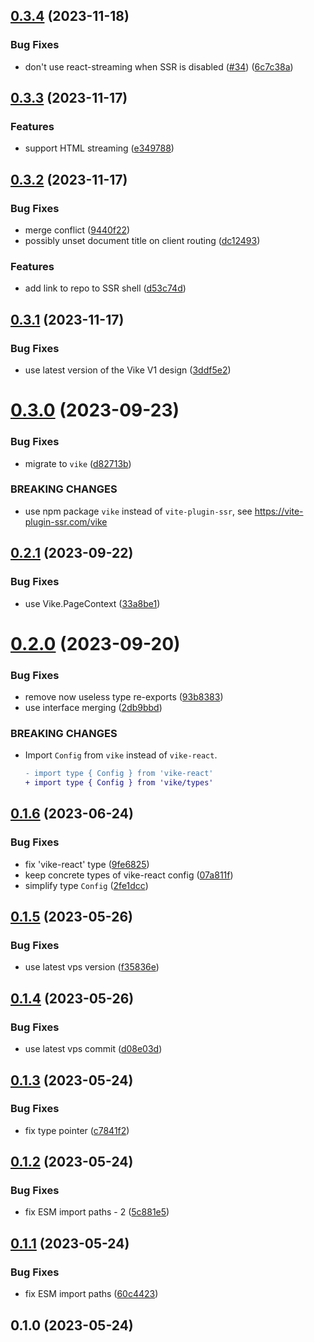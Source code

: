 ## [0.3.4](https://github.com/vikejs/vike-react/compare/v0.3.3...v0.3.4) (2023-11-18)


### Bug Fixes

* don't use react-streaming when SSR is disabled ([#34](https://github.com/vikejs/vike-react/issues/34)) ([6c7c38a](https://github.com/vikejs/vike-react/commit/6c7c38a462ed1348676a61b60a0e25f30d2e8ffe))



## [0.3.3](https://github.com/vikejs/vike-react/compare/v0.3.2...v0.3.3) (2023-11-17)


### Features

* support HTML streaming ([e349788](https://github.com/vikejs/vike-react/commit/e349788627cdb3e6cae0b40daca5b283f5b4f5ea))



## [0.3.2](https://github.com/vikejs/vike-react/compare/v0.3.1...v0.3.2) (2023-11-17)


### Bug Fixes

* merge conflict ([9440f22](https://github.com/vikejs/vike-react/commit/9440f22cfe3e0f5aebf098c6f7ce80c26456a8ec))
* possibly unset document title on client routing ([dc12493](https://github.com/vikejs/vike-react/commit/dc12493e1e6fc034edbdb58598439ca67518c40c))


### Features

* add link to repo to SSR shell ([d53c74d](https://github.com/vikejs/vike-react/commit/d53c74dd361979587149c29fbbdb3f299713235f))



## [0.3.1](https://github.com/vikejs/vike-react/compare/v0.3.0...v0.3.1) (2023-11-17)


### Bug Fixes

* use latest version of the Vike V1 design ([3ddf5e2](https://github.com/vikejs/vike-react/commit/3ddf5e2dd5b4cb072af3e774f9f29d7a5fa99344))



# [0.3.0](https://github.com/vikejs/vike-react/compare/v0.2.1...v0.3.0) (2023-09-23)


### Bug Fixes

* migrate to `vike` ([d82713b](https://github.com/vikejs/vike-react/commit/d82713b5de0c28abfc58adb81b282b4a18f292d0))


### BREAKING CHANGES

* use npm package `vike` instead of `vite-plugin-ssr`,
see https://vite-plugin-ssr.com/vike



## [0.2.1](https://github.com/vikejs/vike-react/compare/v0.2.0...v0.2.1) (2023-09-22)


### Bug Fixes

* use Vike.PageContext ([33a8be1](https://github.com/vikejs/vike-react/commit/33a8be12bb62f885108cc0e6d8870cfe060a946b))



# [0.2.0](https://github.com/vikejs/vike-react/compare/v0.1.6...v0.2.0) (2023-09-20)


### Bug Fixes

* remove now useless type re-exports ([93b8383](https://github.com/vikejs/vike-react/commit/93b83833338db424ad0f0d82b63364ee4e6298c6))
* use interface merging ([2db9bbd](https://github.com/vikejs/vike-react/commit/2db9bbd5819baddcc37848c6336a01738fdd5a6c))


### BREAKING CHANGES

* Import `Config` from `vike` instead of `vike-react`.
  ```diff
  - import type { Config } from 'vike-react'
  + import type { Config } from 'vike/types'
  ```



## [0.1.6](https://github.com/vikejs/vike-react/compare/v0.1.5...v0.1.6) (2023-06-24)

### Bug Fixes

- fix 'vike-react' type ([9fe6825](https://github.com/vikejs/vike-react/commit/9fe68251585646a6233465bc8ba5bed58b941439))
- keep concrete types of vike-react config ([07a811f](https://github.com/vikejs/vike-react/commit/07a811fc885a8b13b97818dc35902de33dcd8d0f))
- simplify type `Config` ([2fe1dcc](https://github.com/vikejs/vike-react/commit/2fe1dcca47a6ee16c1623280a21e91941b100850))

## [0.1.5](https://github.com/vikejs/vike-react/compare/v0.1.4...v0.1.5) (2023-05-26)

### Bug Fixes

- use latest vps version ([f35836e](https://github.com/vikejs/vike-react/commit/f35836e98f48b9eeb2d0aad3252afbc8f1d77aa0))

## [0.1.4](https://github.com/vikejs/vike-react/compare/v0.1.3...v0.1.4) (2023-05-26)

### Bug Fixes

- use latest vps commit ([d08e03d](https://github.com/vikejs/vike-react/commit/d08e03dd07e47014fe00a879761c676fad813ef7))

## [0.1.3](https://github.com/vikejs/vike-react/compare/v0.1.2...v0.1.3) (2023-05-24)

### Bug Fixes

- fix type pointer ([c7841f2](https://github.com/vikejs/vike-react/commit/c7841f2a3385aede9dccdb7aefa338a0274fc7fc))

## [0.1.2](https://github.com/vikejs/vike-react/compare/v0.1.1...v0.1.2) (2023-05-24)

### Bug Fixes

- fix ESM import paths - 2 ([5c881e5](https://github.com/vikejs/vike-react/commit/5c881e55d7834d00a3af99ad15db488a0b77a2d1))

## [0.1.1](https://github.com/vikejs/vike-react/compare/v0.1.0...v0.1.1) (2023-05-24)

### Bug Fixes

- fix ESM import paths ([60c4423](https://github.com/vikejs/vike-react/commit/60c44231d3d39c12dd1443b000c9f2466bde7597))

## 0.1.0 (2023-05-24)
